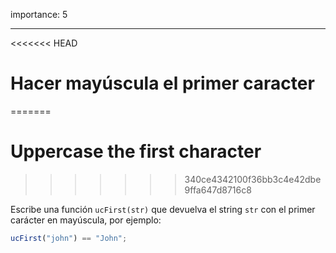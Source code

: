 importance: 5

---

<<<<<<< HEAD
# Hacer mayúscula el primer caracter
=======
# Uppercase the first character
>>>>>>> 340ce4342100f36bb3c4e42dbe9ffa647d8716c8

Escribe una función `ucFirst(str)` que devuelva el string `str` con el primer carácter en mayúscula, por ejemplo:

```js
ucFirst("john") == "John";
```
